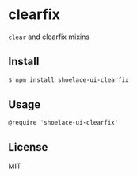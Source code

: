 # clearfix

`clear` and clearfix mixins

## Install

```sh
$ npm install shoelace-ui-clearfix
```
## Usage

```styl
@require 'shoelace-ui-clearfix'
```
## License

MIT
